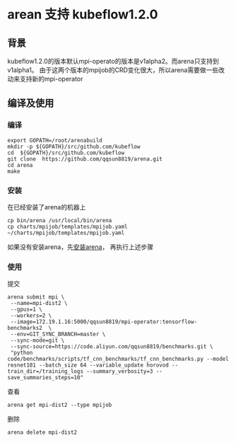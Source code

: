 # arean 支持 kubeflow1.2.0


## 背景

kubeflow1.2.0的版本默认mpi-operato的版本是v1alpha2。而arena只支持到v1alpha1。
由于这两个版本的mpijob的CRD变化很大，所以arena需要做一些改动来支持新的mpi-operator


## 编译及使用

### 编译
```
export GOPATH=/root/arenabuild
mkdir -p ${GOPATH}/src/github.com/kubeflow
cd  ${GOPATH}/src/github.com/kubeflow
git clone  https://github.com/qqsun8819/arena.git
cd arena
make
``` 


### 安装

在已经安装了arena的机器上
```
cp bin/arena /usr/local/bin/arena
cp charts/mpijob/templates/mpijob.yaml ~/charts/mpijob/templates/mpijob.yaml
```

如果没有安装arena，先[安装arena](https://arena-docs.readthedocs.io/en/latest/installation/binary/)，
再执行上述步骤

### 使用

提交
```
arena submit mpi \
 --name=mpi-dist2 \
 --gpus=1 \
 --workers=2 \
 --image=172.19.1.16:5000/qqsun8819/mpi-operator:tensorflow-benchmarks2  \
 --env=GIT_SYNC_BRANCH=master \
 --sync-mode=git \
 --sync-source=https://code.aliyun.com/qqsun8819/benchmarks.git \
 "python code/benchmarks/scripts/tf_cnn_benchmarks/tf_cnn_benchmarks.py --model resnet101 --batch_size 64 --variable_update horovod --train_dir=/training_logs --summary_verbosity=3 --save_summaries_steps=10"
```

查看
```
arena get mpi-dist2 --type mpijob
```

删除
```
arena delete mpi-dist2
```
